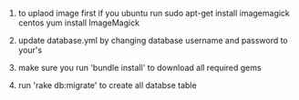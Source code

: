 1) to uplaod image first if you ubuntu run sudo apt-get install imagemagick 
	centos yum install ImageMagick
2) update database.yml by changing database username and password to your's

3) make sure you run 'bundle install'
	to download all required gems 

4) run 'rake db:migrate' to create all databse table 

